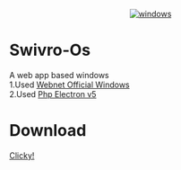 <p align="center">
<a href="https://imgbb.com/"><img src="https://cdn.discordapp.com/attachments/458308642920333322/695933991110311959/bandicam_2020-04-04_14-52-04-368.jpg" alt="windows" border="0"></a>
</p>

# Swivro-Os
A web app based windows<br>
1.Used <a href="https://github.com/MEGAMINDMK/Windows-Webnet">Webnet Official Windows</a><br>
2.Used <a href="https://github.com/MEGAMINDMK/Php-Electronjs/tree/master/Php%20Electronjs%20v0.5">Php Electron v5</a>
# Download
<a href="https://github.com/MEGAMINDMK/swivro-projects/releases/download/v0.06/Swivro_OS.exe">Clicky!</a>

